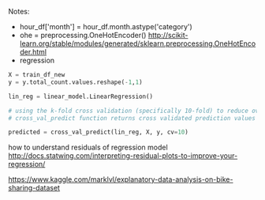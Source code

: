 Notes:
* hour_df['month'] = hour_df.month.astype('category')
* ohe = preprocessing.OneHotEncoder()
  http://scikit-learn.org/stable/modules/generated/sklearn.preprocessing.OneHotEncoder.html 
* regression
```python
X = train_df_new
y = y.total_count.values.reshape(-1,1)

lin_reg = linear_model.LinearRegression()

# using the k-fold cross validation (specifically 10-fold) to reduce overfitting affects
# cross_val_predict function returns cross validated prediction values as fitted by the model object.

predicted = cross_val_predict(lin_reg, X, y, cv=10)
```


how to understand residuals of regression model
http://docs.statwing.com/interpreting-residual-plots-to-improve-your-regression/

https://www.kaggle.com/marklvl/explanatory-data-analysis-on-bike-sharing-dataset
